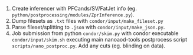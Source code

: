 1. Create inferencer with PFCands/SV/FatJet info (eg. `python/postprocessing/modules/ZprInference.py`).
2. Dump filesets as `.txt` files with `condor/input/make_fileset.py` 
3. Parse fileset/splitting to `.json` with `condor/input/make_json.py`.
4. Job submission from python `condor/skim.py` with condor executable `condor/input/skim.sh` executing main nanoaod-tools postprocess script `scripts/nano_postproc.py`. Add any cuts (eg. blinding on data). 
